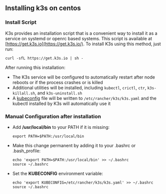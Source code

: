 ## Installing k3s on centos 

### Install Script[​](https://docs.k3s.io/quick-start#install-script "Direct link to Install Script")

K3s provides an installation script that is a convenient way to install it as a service on systemd or openrc based systems. This script is available at  [https://get.k3s.io](https://get.k3s.io/). To install K3s using this method, just run:

```
curl -sfL https://get.k3s.io | sh -
```

After running this installation:

-   The K3s service will be configured to automatically restart after node reboots or if the process crashes or is killed
-   Additional utilities will be installed, including  `kubectl`,  `crictl`,  `ctr`,  `k3s-killall.sh`, and  `k3s-uninstall.sh`
-   A  [kubeconfig](https://kubernetes.io/docs/concepts/configuration/organize-cluster-access-kubeconfig/)  file will be written to  `/etc/rancher/k3s/k3s.yaml`  and the kubectl installed by K3s will automatically use it

### Manual Configuration after installation
- Add **/usr/local/bin** to your PATH if it is missing:
	```
	export PATH=$PATH:/usr/local/bin
	```
- Make this change permanent by adding it to your .bashrc or .bash_profile:
	```
	echo 'export PATH=$PATH:/usr/local/bin' >> ~/.bashrc
	source ~/.bashrc
	```
- Set the **KUBECONFIG** environment variable:
	```
	echo 'export KUBECONFIG=/etc/rancher/k3s/k3s.yaml' >> ~/.bashrc
	source ~/.bashrc
	```
